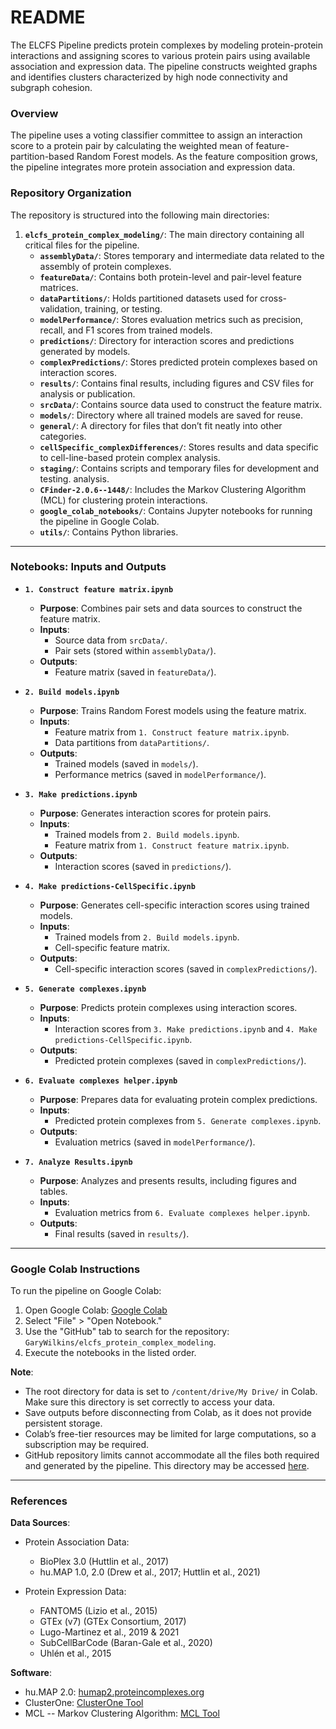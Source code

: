 # README

The ELCFS Pipeline predicts protein complexes by modeling protein-protein interactions and assigning scores to various
protein pairs using available association and expression data. The pipeline constructs weighted graphs and identifies
clusters characterized by high node connectivity and subgraph cohesion.

### Overview

The pipeline uses a voting classifier committee to assign an interaction score to a protein pair by calculating the
weighted mean of feature-partition-based Random Forest models. As the feature composition grows, the pipeline integrates
more protein association and expression data.

### Repository Organization

The repository is structured into the following main directories:

1. **`elcfs_protein_complex_modeling/`**: The main directory containing all critical files for the pipeline.
    - **`assemblyData/`**: Stores temporary and intermediate data related to the assembly of protein complexes.
    - **`featureData/`**: Contains both protein-level and pair-level feature matrices.
    - **`dataPartitions/`**: Holds partitioned datasets used for cross-validation, training, or testing.
    - **`modelPerformance/`**: Stores evaluation metrics such as precision, recall, and F1 scores from trained models.
    - **`predictions/`**: Directory for interaction scores and predictions generated by models.
    - **`complexPredictions/`**: Stores predicted protein complexes based on interaction scores.
    - **`results/`**: Contains final results, including figures and CSV files for analysis or publication.
    - **`srcData/`**: Contains source data used to construct the feature matrix.
    - **`models/`**: Directory where all trained models are saved for reuse.
    - **`general/`**: A directory for files that don’t fit neatly into other categories.
    - **`cellSpecific_complexDifferences/`**: Stores results and data specific to cell-line-based protein complex
      analysis.
    - **`staging/`**: Contains scripts and temporary files for development and testing.
      analysis.
    - **`CFinder-2.0.6--1448/`**: Includes the Markov Clustering Algorithm (MCL) for clustering protein interactions.
    - **`google_colab_notebooks/`**: Contains Jupyter notebooks for running the pipeline in Google Colab.
    - **`utils/`**: Contains Python libraries.

---

### Notebooks: Inputs and Outputs

- **`1. Construct feature matrix.ipynb`**
    - **Purpose**: Combines pair sets and data sources to construct the feature matrix.
    - **Inputs**:
        - Source data from `srcData/`.
        - Pair sets (stored within `assemblyData/`).
    - **Outputs**:
        - Feature matrix (saved in `featureData/`).

- **`2. Build models.ipynb`**
    - **Purpose**: Trains Random Forest models using the feature matrix.
    - **Inputs**:
        - Feature matrix from `1. Construct feature matrix.ipynb`.
        - Data partitions from `dataPartitions/`.
    - **Outputs**:
        - Trained models (saved in `models/`).
        - Performance metrics (saved in `modelPerformance/`).

- **`3. Make predictions.ipynb`**
    - **Purpose**: Generates interaction scores for protein pairs.
    - **Inputs**:
        - Trained models from `2. Build models.ipynb`.
        - Feature matrix from `1. Construct feature matrix.ipynb`.
    - **Outputs**:
        - Interaction scores (saved in `predictions/`).

- **`4. Make predictions-CellSpecific.ipynb`**
    - **Purpose**: Generates cell-specific interaction scores using trained models.
    - **Inputs**:
        - Trained models from `2. Build models.ipynb`.
        - Cell-specific feature matrix.
    - **Outputs**:
        - Cell-specific interaction scores (saved in `complexPredictions/`).

- **`5. Generate complexes.ipynb`**
    - **Purpose**: Predicts protein complexes using interaction scores.
    - **Inputs**:
        - Interaction scores from `3. Make predictions.ipynb` and `4. Make predictions-CellSpecific.ipynb`.
    - **Outputs**:
        - Predicted protein complexes (saved in `complexPredictions/`).

- **`6. Evaluate complexes helper.ipynb`**
    - **Purpose**: Prepares data for evaluating protein complex predictions.
    - **Inputs**:
        - Predicted protein complexes from `5. Generate complexes.ipynb`.
    - **Outputs**:
        - Evaluation metrics (saved in `modelPerformance/`).

- **`7. Analyze Results.ipynb`**
    - **Purpose**: Analyzes and presents results, including figures and tables.
    - **Inputs**:
        - Evaluation metrics from `6. Evaluate complexes helper.ipynb`.
    - **Outputs**:
        - Final results (saved in `results/`).

---

### Google Colab Instructions

To run the pipeline on Google Colab:

1. Open Google Colab: [Google Colab](https://colab.research.google.com/)
2. Select "File" > "Open Notebook."
3. Use the "GitHub" tab to search for the repository: `GaryWilkins/elcfs_protein_complex_modeling`.
4. Execute the notebooks in the listed order.

**Note**:

- The root directory for data is set to `/content/drive/My Drive/` in Colab. Make sure this directory is set correctly
  to access your data.
- Save outputs before disconnecting from Colab, as it does not provide persistent storage.
- Colab’s free-tier resources may be limited for large computations, so a subscription may be required.
- GitHub repository limits cannot accommodate all the files both required and generated by the pipeline. This directory may be accessed [here](hhttps://drive.google.com/drive/folders/1XJT3ZnSHQyPzV-iBqMbP6rKTEPERu4NS?usp=drive_link).

---

### References

**Data Sources**:

- Protein Association Data:
    - BioPlex 3.0 (Huttlin et al., 2017)
    - hu.MAP 1.0, 2.0 (Drew et al., 2017; Huttlin et al., 2021)

- Protein Expression Data:
    - FANTOM5 (Lizio et al., 2015)
    - GTEx (v7) (GTEx Consortium, 2017)
    - Lugo-Martinez et al., 2019 & 2021
    - SubCellBarCode (Baran-Gale et al., 2020)
    - Uhlén et al., 2015

**Software**:

- hu.MAP 2.0: [humap2.proteincomplexes.org](http://humap2.proteincomplexes.org/)
- ClusterOne: [ClusterOne Tool](https://paccanarolab.org/cluster-one/)
- MCL -- Markov Clustering Algorithm: [MCL Tool](https://micans.org/mcl/)

